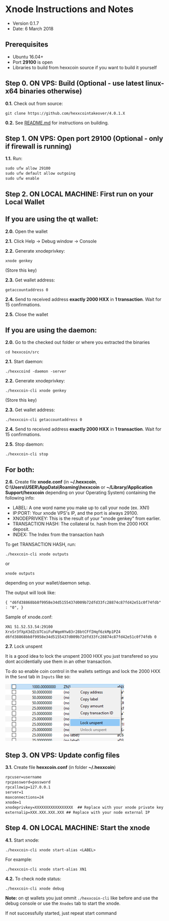 Xnode Instructions and Notes
=============================
 - Version 0.1.7
 - Date: 6 March 2018

Prerequisites
-------------
 - Ubuntu 16.04+
 - Port **29100** is open
 - Libraries to build from hexxcoin source if you want to build it yourself

Step 0. ON VPS: Build (Optional - use latest linux-x64 binaries otherwise)
----------------------
**0.1.**  Check out from source:

    git clone https://github.com/hexxcointakeover/4.0.1.X

**0.2.**  See [README.md](README.md) for instructions on building.


Step 1. ON VPS: Open port 29100 (Optional - only if firewall is running)
----------------------
**1.1.**  Run:

    sudo ufw allow 29100
    sudo ufw default allow outgoing
    sudo ufw enable

Step 2. ON LOCAL MACHINE: First run on your Local Wallet
----------------------

## If you are using the qt wallet:

**2.0.**  Open the wallet

**2.1.**  Click Help -> Debug window -> Console

**2.2.**  Generate xnodeprivkey:

    xnode genkey

(Store this key)

**2.3.**  Get wallet address:

    getaccountaddress 0

**2.4.**  Send to received address **exactly 2000 HXX** in **1 transaction**. Wait for 15 confirmations.

**2.5.**  Close the wallet

## If you are using the daemon:

**2.0.**  Go to the checked out folder or where you extracted the binaries

    cd hexxcoin/src

**2.1.**  Start daemon:

    ./hexxcoind -daemon -server

**2.2.**  Generate xnodeprivkey:

    ./hexxcoin-cli xnode genkey

(Store this key)

**2.3.**  Get wallet address:

    ./hexxcoin-cli getaccountaddress 0

**2.4.**  Send to received address **exactly 2000 HXX** in **1 transaction**. Wait for 15 confirmations.

**2.5.**  Stop daemon:

    ./hexxcoin-cli stop

## For both:

**2.6.**  Create file **xnode.conf** (in **~/.hexxcoin**, **C:\Users\USER\AppData\Roaming\hexxcoin** or **~/Library/Application Support/hexxcoin** depending on your Operating System) containing the following info:
 - LABEL: A one word name you make up to call your node (ex. XN1)
 - IP:PORT: Your xnode VPS's IP, and the port is always 29100.
 - XNODEPRIVKEY: This is the result of your "xnode genkey" from earlier.
 - TRANSACTION HASH: The collateral tx. hash from the 2000 HXX deposit.
 - INDEX: The Index from the transaction hash

To get TRANSACTION HASH, run:

```
./hexxcoin-cli xnode outputs
```
or
```
xnode outputs
```

depending on your wallet/daemon setup.

The output will look like:

    { "d6fd38868bb8f9958e34d5155437d009b72dfd33fc28874c87fd42e51c0f74fdb" : "0", }

Sample of xnode.conf:

    XN1 51.52.53.54:29100 XrxSr3fXpX3dZcU7CoiFuFWqeHYw83r28btCFfIHqf6zkMp1PZ4 d6fd38868bb8f9958e34d5155437d009b72dfd33fc28874c87fd42e51c0f74fdb 0

**2.7.** Lock unspent

It is a good idea to lock the unspent 2000 HXX you just transfered so you dont accidentially use them in an other transaction.

To do so enable coin control in the wallets settings and lock the 2000 HXX in the `Send` tab in `Inputs` like so:

![lockunspent](/lockunspent.png)

Step 3. ON VPS: Update config files
----------------------
**3.1.**  Create file **hexxcoin.conf** (in folder **~/.hexxcoin**)

    rpcuser=username
    rpcpassword=password
    rpcallowip=127.0.0.1
    server=1
    maxconnections=24
    xnode=1
    xnodeprivkey=XXXXXXXXXXXXXXXXX  ## Replace with your xnode private key
    externalip=XXX.XXX.XXX.XXX ## Replace with your node external IP


Step 4. ON LOCAL MACHINE: Start the xnode
----------------------
**4.1.**  Start xnode:

    ./hexxcoin-cli xnode start-alias <LABEL>

For example:

    ./hexxcoin-cli xnode start-alias XN1

**4.2.**  To check node status:

    ./hexxcoin-cli xnode debug

**Note:** on qt wallets you just ommit `./hexxcoin-cli` like before and use the debug console or use the `Xnodes` tab to start the xnode.

If not successfully started, just repeat start command
